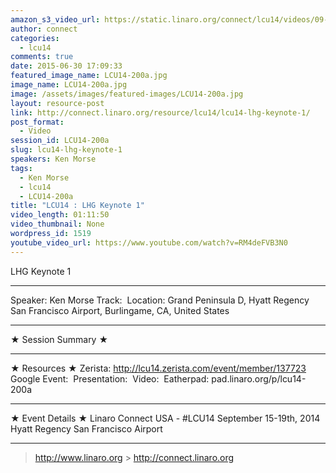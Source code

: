 ```yaml
---
amazon_s3_video_url: https://static.linaro.org/connect/lcu14/videos/09-16-Tuesday/LCU14%20-%20LHG%20Keynote%201.mp4
author: connect
categories:
  - lcu14
comments: true
date: 2015-06-30 17:09:33
featured_image_name: LCU14-200a.jpg
image_name: LCU14-200a.jpg
image: /assets/images/featured-images/LCU14-200a.jpg
layout: resource-post
link: http://connect.linaro.org/resource/lcu14/lcu14-lhg-keynote-1/
post_format:
  - Video
session_id: LCU14-200a
slug: lcu14-lhg-keynote-1
speakers: Ken Morse
tags:
  - Ken Morse
  - lcu14
  - LCU14-200a
title: "LCU14 : LHG Keynote 1"
video_length: 01:11:50
video_thumbnail: None
wordpress_id: 1519
youtube_video_url: https://www.youtube.com/watch?v=RM4deFVB3N0
---
```


LHG Keynote 1

---

Speaker: Ken Morse
Track: 
Location: Grand Peninsula D, Hyatt Regency San Francisco Airport, Burlingame, CA, United States

---

★ Session Summary ★

---

★ Resources ★
Zerista: http://lcu14.zerista.com/event/member/137723
Google Event: 
Presentation: 
Video: 
Eatherpad: pad.linaro.org/p/lcu14-200a

---

★ Event Details ★
Linaro Connect USA - #LCU14
September 15-19th, 2014
Hyatt Regency San Francisco Airport

---

> http://www.linaro.org > http://connect.linaro.org
